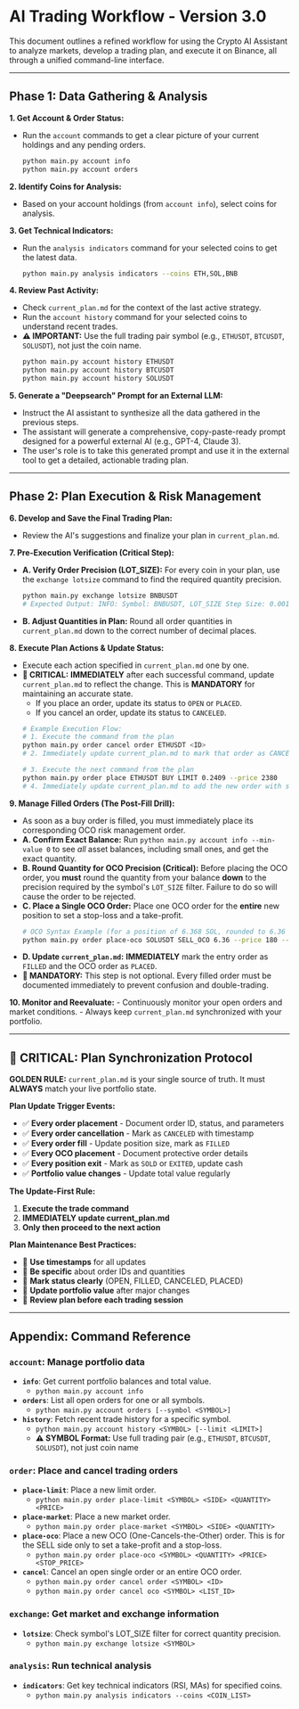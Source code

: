 # AI Trading Workflow - Version 3.0

This document outlines a refined workflow for using the Crypto AI Assistant to analyze markets, develop a trading plan, and execute it on Binance, all through a unified command-line interface.

---

## Phase 1: Data Gathering & Analysis

**1. Get Account & Order Status:**
   - Run the `account` commands to get a clear picture of your current holdings and any pending orders.
     ```bash
     python main.py account info
     python main.py account orders
     ```

**2. Identify Coins for Analysis:**
   - Based on your account holdings (from `account info`), select coins for analysis.

**3. Get Technical Indicators:**
   - Run the `analysis indicators` command for your selected coins to get the latest data.
     ```bash
     python main.py analysis indicators --coins ETH,SOL,BNB
     ```

**4. Review Past Activity:**
   - Check `current_plan.md` for the context of the last active strategy.
   - Run the `account history` command for your selected coins to understand recent trades.
   - **⚠️ IMPORTANT:** Use the full trading pair symbol (e.g., `ETHUSDT`, `BTCUSDT`, `SOLUSDT`), not just the coin name.
     ```bash
     python main.py account history ETHUSDT
     python main.py account history BTCUSDT
     python main.py account history SOLUSDT
     ```

**5. Generate a "Deepsearch" Prompt for an External LLM:**
   - Instruct the AI assistant to synthesize all the data gathered in the previous steps.
   - The assistant will generate a comprehensive, copy-paste-ready prompt designed for a powerful external AI (e.g., GPT-4, Claude 3).
   - The user's role is to take this generated prompt and use it in the external tool to get a detailed, actionable trading plan.

---

## Phase 2: Plan Execution & Risk Management

**6. Develop and Save the Final Trading Plan:**
   - Review the AI's suggestions and finalize your plan in `current_plan.md`.

**7. Pre-Execution Verification (Critical Step):**
   - **A. Verify Order Precision (LOT_SIZE):** For every coin in your plan, use the `exchange lotsize` command to find the required quantity precision.
     ```bash
     python main.py exchange lotsize BNBUSDT
     # Expected Output: INFO: Symbol: BNBUSDT, LOT_SIZE Step Size: 0.00100000
     ```
   - **B. Adjust Quantities in Plan:** Round all order quantities in `current_plan.md` down to the correct number of decimal places.

**8. Execute Plan Actions & Update Status:**
   - Execute each action specified in `current_plan.md` one by one.
   - **🚨 CRITICAL:** **IMMEDIATELY** after each successful command, update `current_plan.md` to reflect the change. This is **MANDATORY** for maintaining an accurate state.
     - If you place an order, update its status to `OPEN` or `PLACED`.
     - If you cancel an order, update its status to `CANCELED`.
     ```bash
     # Example Execution Flow:
     # 1. Execute the command from the plan
     python main.py order cancel order ETHUSDT <ID>
     # 2. Immediately update current_plan.md to mark that order as CANCELED.

     # 3. Execute the next command from the plan
     python main.py order place ETHUSDT BUY LIMIT 0.2409 --price 2380
     # 4. Immediately update current_plan.md to add the new order with status OPEN.
     ```

**9. Manage Filled Orders (The Post-Fill Drill):**
   - As soon as a buy order is filled, you must immediately place its corresponding OCO risk management order.
   - **A. Confirm Exact Balance:** Run `python main.py account info --min-value 0` to see *all* asset balances, including small ones, and get the exact quantity.
   - **B. Round Quantity for OCO Precision (Critical):** Before placing the OCO order, you **must** round the quantity from your balance **down** to the precision required by the symbol's `LOT_SIZE` filter. Failure to do so will cause the order to be rejected.
   - **C. Place a Single OCO Order:** Place one OCO order for the **entire** new position to set a stop-loss and a take-profit.
     ```bash
     # OCO Syntax Example (for a position of 6.368 SOL, rounded to 6.36 if step size is 0.01):
     python main.py order place-oco SOLUSDT SELL_OCO 6.36 --price 180 --stop_price 139.80
     ```
   - **D. Update `current_plan.md`:** **IMMEDIATELY** mark the entry order as `FILLED` and the OCO order as `PLACED`.
   - **🚨 MANDATORY:** This step is not optional. Every filled order must be documented immediately to prevent confusion and double-trading.

**10. Monitor and Reevaluate:**
    - Continuously monitor your open orders and market conditions.
    - Always keep `current_plan.md` synchronized with your portfolio.

---

## 🚨 **CRITICAL: Plan Synchronization Protocol**

**GOLDEN RULE:** `current_plan.md` is your single source of truth. It must **ALWAYS** match your live portfolio state.

**Plan Update Trigger Events:**
- ✅ **Every order placement** - Document order ID, status, and parameters
- ✅ **Every order cancellation** - Mark as `CANCELED` with timestamp
- ✅ **Every order fill** - Update position size, mark as `FILLED`
- ✅ **Every OCO placement** - Document protective order details
- ✅ **Every position exit** - Mark as `SOLD` or `EXITED`, update cash
- ✅ **Portfolio value changes** - Update total value regularly

**The Update-First Rule:**
1. **Execute the trade command**
2. **IMMEDIATELY update current_plan.md**
3. **Only then proceed to the next action**

**Plan Maintenance Best Practices:**
- 📝 **Use timestamps** for all updates
- 📝 **Be specific** about order IDs and quantities
- 📝 **Mark status clearly** (OPEN, FILLED, CANCELED, PLACED)
- 📝 **Update portfolio value** after major changes
- 📝 **Review plan before each trading session**

---

## Appendix: Command Reference

### **`account`**: Manage portfolio data
- **`info`**: Get current portfolio balances and total value.
  - `python main.py account info`
- **`orders`**: List all open orders for one or all symbols.
  - `python main.py account orders [--symbol <SYMBOL>]`
- **`history`**: Fetch recent trade history for a specific symbol.
  - `python main.py account history <SYMBOL> [--limit <LIMIT>]`
  - **⚠️ SYMBOL Format:** Use full trading pair (e.g., `ETHUSDT`, `BTCUSDT`, `SOLUSDT`), not just coin name

### **`order`**: Place and cancel trading orders
- **`place-limit`**: Place a new limit order.
  - `python main.py order place-limit <SYMBOL> <SIDE> <QUANTITY> <PRICE>`
- **`place-market`**: Place a new market order.
  - `python main.py order place-market <SYMBOL> <SIDE> <QUANTITY>`
- **`place-oco`**: Place a new OCO (One-Cancels-the-Other) order. This is for the SELL side only to set a take-profit and a stop-loss.
  - `python main.py order place-oco <SYMBOL> <QUANTITY> <PRICE> <STOP_PRICE>`
- **`cancel`**: Cancel an open single order or an entire OCO order.
  - `python main.py order cancel order <SYMBOL> <ID>`
  - `python main.py order cancel oco <SYMBOL> <LIST_ID>`

### **`exchange`**: Get market and exchange information
- **`lotsize`**: Check symbol's LOT_SIZE filter for correct quantity precision.
  - `python main.py exchange lotsize <SYMBOL>`

### **`analysis`**: Run technical analysis
- **`indicators`**: Get key technical indicators (RSI, MAs) for specified coins.
  - `python main.py analysis indicators --coins <COIN_LIST>`
